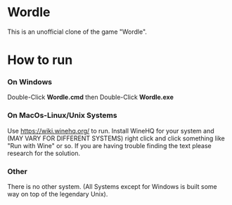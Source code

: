 # Wordle
This is an unofficial clone of the game "Wordle". 

# How to run

### On Windows

Double-Click **Wordle.cmd** then Double-Click **Wordle.exe**

### On MacOs-Linux/Unix Systems

Use https://wiki.winehq.org/ to run. Install WineHQ for your system and (MAY VARY FOR DIFFERENT SYSTEMS) right click and click something like "Run with Wine" or so.
If you are having trouble finding the text please research for the solution.

### Other

There is no other system. (All Systems except for Windows is built some way on top of the legendary Unix).
